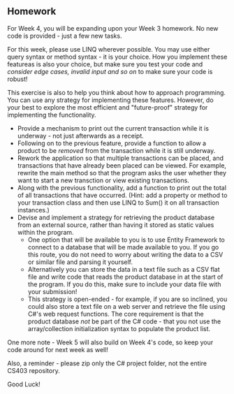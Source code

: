 ## Homework

For Week 4, you will be expanding upon your Week 3 homework. No new code is provided - just a few new tasks.

For this week, please use LINQ wherever possible. You may use either query syntax or method syntax - it is your choice. How you implement these featureas is also your choice, but make sure you test your code and *consider edge cases, invalid input and so on* to make sure your code is robust!

This exercise is also to help you think about how to approach programming. You can use any strategy for implementing these features. However, do your best to explore the most efficient and "future-proof" strategy for implementing the functionality.

* Provide a mechanism to print out the current transaction while it is underway - not just afterwards as a receipt. 
* Following on to the previous feature, provide a function to allow a product to be *removed* from the transaction while it is still underway. 
* Rework the application so that multiple transactions can be placed, and transactions that have already been placed can be viewed. For example, rewrite the main method so that the program asks the user whether they want to start a new transction or view existing transactions.
* Along with the previous functionality, add a function to print out the total of all transactions that have occurred. (Hint: add a property or method to your transaction class and then use LINQ to Sum() it on all transaction instances.)
* Devise and implement a strategy for retrieving the product database from an external source, rather than having it stored as static values within the program.
  * One option that will be available to you is to use Entity Framework to connect to a database that will be made available to you. If you go this route, you do not need to worry about writing the data to a CSV or similar file and parsing it yourself.
  * Alternatively you can store the data in a text file such as a CSV flat file and write code that reads the product database in at the start of the program. If you do this, make sure to include your data file with your submission!
  * This strategy is open-ended - for example, if you are so inclined, you could also store a text file on a web server and retrieve the file using C#'s web request functions. The core requirement is that the product database *not* be part of the C# code - that you not use the array/collection initialization syntax to populate the product list.

One more note - Week 5 will also build on Week 4's code, so keep your code around for next week as well!

Also, a reminder - please zip only the C# project folder, not the entire CS403 repository. 

Good Luck!
